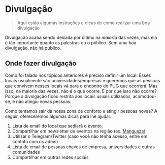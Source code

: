 # Divulgação
> Aqui estão algumas instruções e dicas de como realizar uma boa divulgação

Divulgação acaba sendo deixada por último na *maioria* das vezes, mas ela é tão importante quanto as palestras ou o público. Sem uma boa divulgação, não há público.

## Onde fazer divulgação

Como foi falado nos tópicos anteriores é preciso definir um local. Esses locais usualmente são universidades/empresas e queremos que as pessoas que convivem nesses locais vá para o encontro do PUG que ocorrerá. Mas isso, na maioria das vezes, não é o que ocorre. E por que isso não ocorre? Porque a divulgação ficou restrita aos locais usuais utilizados, acomodou-se, e não atingiu novas pessoas. 


Como tentamos sair da nossa zona de conforto e atingir pessoas novas?
A seguir, ofereceremos algumas dicas para lhe ajudar.

1. Lista de email do local que sediará o evento;
2. Compartilhar em newsletter de eventos na região (ex. [Manguezal](https://drive.google.com/file/d/1UH_BpLnl4Tj5uyU-nhRAhCvHrUp9v1u7/view?usp=sharing)
3. Utilizar o Telegram/Twitter (caso você não tenha acesso, entre em contato com os adms)
4. Lista de email de pessoas chaves de empresa, universidades e outras comunidades
5. Compartilhar em outras redes sociais
